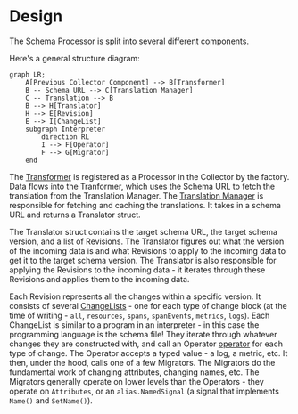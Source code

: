 # Design

The Schema Processor is split into several different components.

Here's a general structure diagram:

```mermaid
graph LR;
    A[Previous Collector Component] --> B[Transformer]
    B -- Schema URL --> C[Translation Manager]
    C -- Translation --> B
    B --> H[Translator]
    H --> E[Revision]
    E --> I[ChangeList]
    subgraph Interpreter
        direction RL
        I --> F[Operator]
        F --> G[Migrator]
    end

``` 
The [Transformer](transformer.go) is registered as a Processor in the Collector by the factory.
Data flows into the Tranformer, which uses the Schema URL to fetch the translation from the Translation Manager.
The [Translation Manager](internal/translation/manager.go) is responsible for fetching and caching the translations.  It takes in a schema URL and returns a Translator struct.

The Translator struct contains the target schema URL, the target schema version, and a list of Revisions.  The Translator figures out what the version of the incoming data is and what Revisions to apply to the incoming data to get it to the target schema version. The Translator is also responsible for applying the Revisions to the incoming data - it iterates through these Revisions and applies them to the incoming data.   

Each Revision represents all the changes within a specific version.  It consists of several [ChangeLists](internal/changelist/changelist.go) - one for each type of change block (at the time of writing - `all`, `resources`, `spans`, `spanEvents`, `metrics`, `logs`).  Each ChangeList is similar to a program in an interpreter - in this case the programming language is the schema file!  They iterate through whatever changes they are constructed with, and call an Operator [operator](internal/operator) for each type of change.  The Operator accepts a typed value - a log, a metric, etc.  It then, under the hood, calls one of a few Migrators.  The Migrators do the fundamental work of changing attributes, changing names, etc.  The Migrators generally operate on lower levels than the Operators - they operate on `Attributes`, or an `alias.NamedSignal` (a signal that implements `Name()` and `SetName()`).
